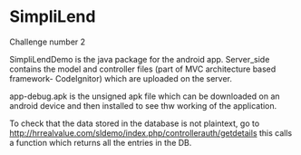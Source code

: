 # SimpliLend
Challenge number 2

SimpliLendDemo is the java package for the android app.
Server_side contains the model and controller files (part of MVC architecture based framework- CodeIgnitor) which are uploaded on the server.

app-debug.apk is the unsigned apk file which can be downloaded on an android device and then installed to see thw working of the application.

To check that the data stored in the database is not plaintext,
go to http://hrrealvalue.com/sldemo/index.php/controllerauth/getdetails
this calls a function which returns all the entries in the DB.
